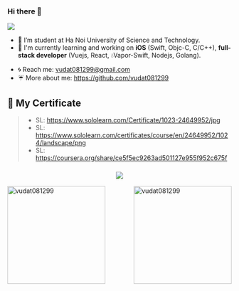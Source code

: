 ### Hi there 👋

<!--
**vudat081299/vudat081299** is a ✨ _special_ ✨ repository because its `README.md` (this file) appears on your GitHub profile.

Here are some ideas to get you started:

- Link emoji on github: https://www.webfx.com/tools/emoji-cheat-sheet/ 

- 🔭 I’m currently working on ...
- 🌱 I’m currently learning ...
- 👯 I’m looking to collaborate on ...
- 🤔 I’m looking for help with ...
- 💬 Ask me about ...
- 📫 How to reach me: ...
- 😄 Pronouns: ...
- ⚡ Fun fact: ...
-->

![](https://komarev.com/ghpvc/?username=your-github-username&style=flat-square)

- :honeybee: I’m student at Ha Noi University of Science and Technology.
- :pig_nose: I'm currently learning and working on **iOS** (Swift, Objc-C, C/C++), **full-stack developer** (Vuejs, React, :droplet:Vapor-Swift, Nodejs, Golang).
<!--, **Cybersecurity - Computer Security**.
<!--:brain: **AI** (Machine Learning, Deep Learning, CNN, RNN on <Python, Swift>), **Augmented-Reality** (Swift),
<!-- ## :rocket: If you interested in any subject i mention above for **Research purposes** especially Deep Learning (CNN - RNN), contact me to approach my **over 27+ private projects and repos**. -->
- :cyclone: Reach me: <a href="vudat081299@gmail.com" target="_blank">vudat081299@gmail.com</a>
- :umbrella: More about me: <a href="https://github.com/vudat081299" target="_blank">https://github.com/vudat081299</a>
##	**:bookmark: My Certificate**
> - SL: https://www.sololearn.com/Certificate/1023-24649952/jpg
> - SL: https://www.sololearn.com/certificates/course/en/24649952/1024/landscape/png
> - SL: https://coursera.org/share/ce5f5ec9263ad501127e955f952c675f
<h3 align="center">
  <img src="https://user-images.githubusercontent.com/55421234/226083494-866e9677-99d0-47a8-aa46-b263fb539885.png">
</h3>
<div height="220px" style="display:block;">
<!--   <img align="right" height="220px" src="https://user-images.githubusercontent.com/55421234/226083494-866e9677-99d0-47a8-aa46-b263fb539885.png" alt="vudat081299"/> -->
  <img align="left" height="220px" src="https://github-readme-stats.vercel.app/api/top-langs/?username=vudat081299&layout=compact&hide=html&layout=compact" alt="vudat081299"/>
  <img align="right" height="220px" src="https://github-readme-stats.vercel.app/api?username=vudat081299&show_icons=true" alt="vudat081299"/>
</div>

<div style="display:block;">
<!--   ![cert-1023-24649952](https://user-images.githubusercontent.com/55421234/149750560-6fe84e0a-57b0-464a-a2a8-7a149891da58.jpg) -->
<!--   ![cert-24649952-1024](https://user-images.githubusercontent.com/55421234/150290176-1d025e2b-14cc-455a-b391-4a633dc92327.png) -->
  
<!--   <img width="49%" src="https://user-images.githubusercontent.com/55421234/226083494-866e9677-99d0-47a8-aa46-b263fb539885.png"> -->
<!--   <img width="49%" src="https://www.sololearn.com/Certificate/1023-24649952/jpg"> -->
</div>

